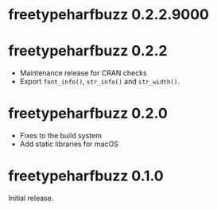 
# freetypeharfbuzz 0.2.2.9000

# freetypeharfbuzz 0.2.2

* Maintenance release for CRAN checks
* Export `font_info()`, `str_info()` and `str_width()`.


# freetypeharfbuzz 0.2.0

* Fixes to the build system
* Add static libraries for macOS


# freetypeharfbuzz 0.1.0

Initial release.
